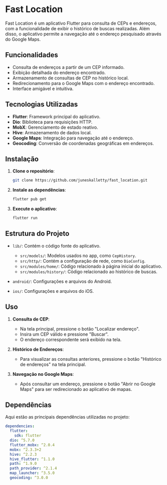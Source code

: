 # Fast Location

Fast Location é um aplicativo Flutter para consulta de CEPs e endereços, com a funcionalidade de exibir o histórico de buscas realizadas. Além disso, o aplicativo permite a navegação até o endereço pesquisado através do Google Maps.

## Funcionalidades

- Consulta de endereços a partir de um CEP informado.
- Exibição detalhada do endereço encontrado.
- Armazenamento de consultas de CEP no histórico local.
- Redirecionamento para o Google Maps com o endereço encontrado.
- Interface amigável e intuitiva.

## Tecnologias Utilizadas

- **Flutter**: Framework principal do aplicativo.
- **Dio**: Biblioteca para requisições HTTP.
- **MobX**: Gerenciamento de estado reativo.
- **Hive**: Armazenamento de dados local.
- **Google Maps**: Integração para navegação até o endereço.
- **Geocoding**: Conversão de coordenadas geográficas em endereços.

## Instalação

1. **Clone o repositório**:

    ```bash
    git clone https://github.com/juneskalletty/fast_location.git
    ```

2. **Instale as dependências**:

    ```bash
    flutter pub get
    ```

3. **Execute o aplicativo**:

    ```bash
    flutter run
    ```

## Estrutura do Projeto

- `lib/`: Contém o código fonte do aplicativo.
  - `src/models/`: Modelos usados no app, como `CepHistory`.
  - `src/http/`: Contém a configuração de rede, como `DioConfig`.
  - `src/modules/home/`: Código relacionado à página inicial do aplicativo.
  - `src/modules/history/`: Código relacionado ao histórico de buscas.
  
- `android/`: Configurações e arquivos do Android.
- `ios/`: Configurações e arquivos do iOS.

## Uso

1. **Consulta de CEP**:
    - Na tela principal, pressione o botão "Localizar endereço".
    - Insira um CEP válido e pressione "Buscar".
    - O endereço correspondente será exibido na tela.

2. **Histórico de Endereços**:
    - Para visualizar as consultas anteriores, pressione o botão "Histórico de endereços" na tela principal.

3. **Navegação no Google Maps**:
    - Após consultar um endereço, pressione o botão "Abrir no Google Maps" para ser redirecionado ao aplicativo de mapas.

## Dependências

Aqui estão as principais dependências utilizadas no projeto:

```yaml
dependencies:
  flutter:
    sdk: flutter
  dio: ^5.7.0
  flutter_mobx: ^2.0.4
  mobx: ^2.3.3+2
  hive: ^2.2.3
  hive_flutter: ^1.1.0
  path: ^1.9.0
  path_provider: ^2.1.4
  map_launcher: ^3.5.0
  geocoding: ^3.0.0
